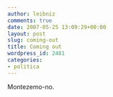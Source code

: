 ```yaml
---
author: leibniz
comments: true
date: 2007-05-25 13:09:29+00:00
layout: post
slug: coming-out
title: Coming out
wordpress_id: 2481
categories:
- politica
---
```


Montezemo-no.
